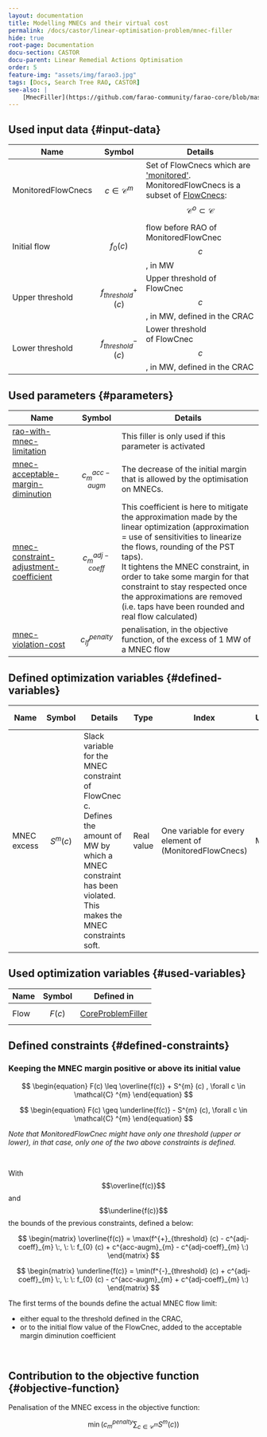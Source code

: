 ```yaml
---
layout: documentation
title: Modelling MNECs and their virtual cost
permalink: /docs/castor/linear-optimisation-problem/mnec-filler
hide: true
root-page: Documentation
docu-section: CASTOR
docu-parent: Linear Remedial Actions Optimisation
order: 5
feature-img: "assets/img/farao3.jpg"
tags: [Docs, Search Tree RAO, CASTOR]
see-also: |
    [MnecFiller](https://github.com/farao-community/farao-core/blob/master/ra-optimisation/search-tree-rao/src/main/java/com/farao_community/farao/search_tree_rao/linear_optimisation/algorithms/fillers/MnecFiller.java)
---
```


## Used input data {#input-data}

| Name | Symbol | Details |
|---|---|---|
| MonitoredFlowCnecs | $$c \in \mathcal{C} ^{m}$$ | Set of FlowCnecs which are ['monitored'](/docs/input-data/crac/json#optimised-vs-monitored). MonitoredFlowCnecs is a subset of [FlowCnecs](core-problem-filler#input-data): $$\mathcal{C} ^{o} \subset \mathcal{C}$$ |
| Initial flow | $$f_{0} (c)$$ | flow before RAO of MonitoredFlowCnec $$c$$, in MW |
| Upper threshold | $$f^{+}_{threshold} (c)$$ | Upper threshold of FlowCnec $$c$$, in MW, defined in the CRAC |
| Lower threshold | $$f^{-}_{threshold} (c)$$ | Lower threshold of FlowCnec $$c$$, in MW, defined in the CRAC |

## Used parameters {#parameters}

| Name | Symbol | Details |
|---|---|---|
| [rao-with-mnec-limitation](/docs/parameters#rao-with-mnec-limitation) |  | This filler is only used if this parameter is activated |
| [mnec-acceptable-margin-diminution](/docs/parameters#mnec-acceptable-margin-diminution) | $$c^{acc-augm}_{m}$$ | The decrease of the initial margin that is allowed by the optimisation on MNECs.  |
| [mnec-constraint-adjustment-coefficient](/docs/parameters#mnec-constraint-adjustment-coefficient) | $$c^{adj-coeff}_{m}$$ | This coefficient is here to mitigate the approximation made by the linear optimization (approximation = use of sensitivities to linearize the flows, rounding of the PST taps). <br> It tightens the MNEC constraint, in order to take some margin for that constraint to stay respected once the approximations are removed (i.e. taps have been rounded and real flow calculated) |
| [mnec-violation-cost](/docs/parameters#mnec-violation-cost) | $$c^{penalty}_{lf}$$ | penalisation, in the objective function, of the excess of 1 MW of a MNEC flow |

## Defined optimization variables {#defined-variables}

| Name | Symbol | Details | Type | Index | Unit | Lower bound | Upper bound |
|---|---|---|---|---|---|---|---|
| MNEC excess | $$S^{m} (c)$$ | Slack variable for the MNEC constraint of FlowCnec c. <br> Defines the amount of MW by which a MNEC constraint has been violated. <br> This makes the MNEC constraints soft. | Real value | One variable for every element of (MonitoredFlowCnecs) | MW | 0 | $$+\infty$$ |

## Used optimization variables {#used-variables}

| Name | Symbol | Defined in |
|---|---|---|
| Flow | $$F(c)$$ | [CoreProblemFiller](core-problem-filler#defined-variables) |

## Defined constraints {#defined-constraints}

### Keeping the MNEC margin positive or above its initial value

$$
\begin{equation}
F(c) \leq \overline{f(c)} + S^{m} (c) , \forall c \in \mathcal{C} ^{m}
\end{equation}
$$  

$$
\begin{equation}
F(c) \geq \underline{f(c)} - S^{m} (c), \forall c \in \mathcal{C} ^{m}
\end{equation}
$$  

*Note that MonitoredFlowCnec might have only one threshold (upper or lower), in that case, only one of the two above constraints is defined.*

<br>

With $$\overline{f(c)}$$ and $$\underline{f(c)}$$ the bounds of the previous constraints, defined a below:  

$$
\begin{matrix}
\overline{f(c)} = \max(f^{+}_{threshold} (c) - c^{adj-coeff}_{m} \:, \: \:
f_{0} (c) + c^{acc-augm}_{m} - c^{adj-coeff}_{m} \:)
\end{matrix}
$$  

$$
\begin{matrix}
\underline{f(c)} = \min(f^{-}_{threshold} (c) + c^{adj-coeff}_{m} \:, \: \:
f_{0} (c) - c^{acc-augm}_{m} + c^{adj-coeff}_{m} \:)
\end{matrix}
$$  

The first terms of the bounds define the actual MNEC flow limit:  
- either equal to the threshold defined in the CRAC,
- or to the initial flow value of the FlowCnec, added to the acceptable margin diminution coefficient  

<br>

## Contribution to the objective function {#objective-function}

Penalisation of the MNEC excess in the objective function:  

$$
\begin{equation}
\min (c^{penalty}_{m} \sum_{c \in \mathcal{C} ^{m}} S^{m} (c))
\end{equation}
$$